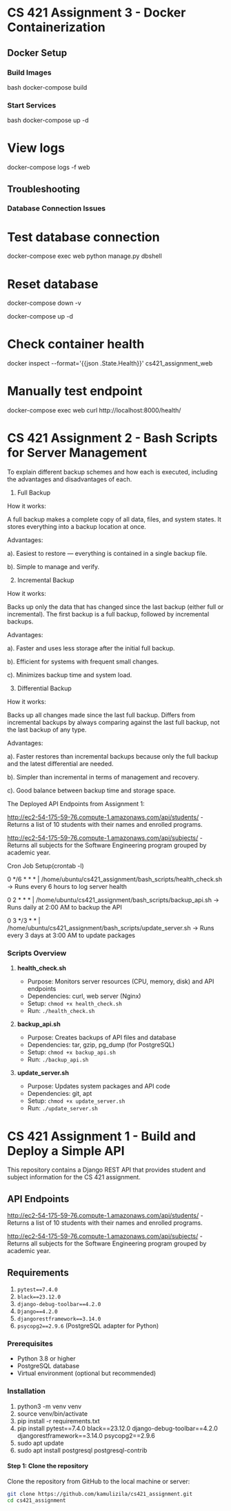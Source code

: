 # CS 421 Assignment 3 -  Docker Containerization
## Docker Setup

### Build Images
bash
docker-compose build
### Start Services
bash
docker-compose up -d

# View logs
docker-compose logs -f web
## Troubleshooting

### Database Connection Issues
# Test database connection
docker-compose exec web python manage.py dbshell
# Reset database

docker-compose down -v

docker-compose up -d
# Check container health

docker inspect --format='{{json .State.Health}}' cs421_assignment_web

# Manually test endpoint

docker-compose exec web curl http://localhost:8000/health/


# CS 421 Assignment 2 - Bash Scripts for Server Management

To explain different backup schemes and how each is executed, including the 
advantages and disadvantages of each.

1. Full Backup
   
How it works:

A full backup makes a complete copy of all data, files, and system states.
It stores everything into a backup location at once.

Advantages:

a). Easiest to restore — everything is contained in a single backup file.

b). Simple to manage and verify.

2. Incremental Backup
   
How it works:

Backs up only the data that has changed since the last backup (either full or incremental).
The first backup is a full backup, followed by incremental backups.

Advantages:

a). Faster and uses less storage after the initial full backup.

b). Efficient for systems with frequent small changes.

c). Minimizes backup time and system load.

3. Differential Backup

How it works:

Backs up all changes made since the last full backup.
Differs from incremental backups by always comparing against the last full backup, not the last backup of any type.

Advantages:

a). Faster restores than incremental backups because only the full backup and the latest differential are needed.

b). Simpler than incremental in terms of management and recovery.

c). Good balance between backup time and storage space.

The Deployed API Endpoints from Assignment 1:

http://ec2-54-175-59-76.compute-1.amazonaws.com/api/students/ - Returns a list of 10 students with their names and enrolled programs.

http://ec2-54-175-59-76.compute-1.amazonaws.com/api/subjects/ - Returns all subjects for the Software Engineering program grouped by academic year.


Cron Job Setup(crontab -l)

0 */6 * * * | /home/ubuntu/cs421_assignment/bash_scripts/health_check.sh -> Runs every 6 hours to log server health

0 2 * * * | /home/ubuntu/cs421_assignment/bash_scripts/backup_api.sh -> Runs daily at 2:00 AM to backup the API

0 3 */3 * * | /home/ubuntu/cs421_assignment/bash_scripts/update_server.sh -> Runs every 3 days at 3:00 AM to update packages

### Scripts Overview
1. **health_check.sh**
   - Purpose: Monitors server resources (CPU, memory, disk) and API endpoints
   - Dependencies: curl, web server (Nginx)
   - Setup: `chmod +x health_check.sh`
   - Run: `./health_check.sh`

2. **backup_api.sh**
   - Purpose: Creates backups of API files and database
   - Dependencies: tar, gzip, pg_dump (for PostgreSQL)
   - Setup: `chmod +x backup_api.sh`
   - Run: `./backup_api.sh`

3. **update_server.sh**
   - Purpose: Updates system packages and API code
   - Dependencies: git, apt
   - Setup: `chmod +x update_server.sh`
   - Run: `./update_server.sh`

   
# CS 421 Assignment 1 - Build and Deploy a Simple API

This repository contains a Django REST API that provides student and subject information for the CS 421 assignment.

## API Endpoints

http://ec2-54-175-59-76.compute-1.amazonaws.com/api/students/ - Returns a list of 10 students with their names and enrolled programs.

http://ec2-54-175-59-76.compute-1.amazonaws.com/api/subjects/ - Returns all subjects for the Software Engineering program grouped by academic year.

## Requirements
1. `pytest==7.4.0`
2. `black==23.12.0`
3. `django-debug-toolbar==4.2.0`
4. `Django==4.2.0`
5. `djangorestframework==3.14.0`
6. `psycopg2==2.9.6` (PostgreSQL adapter for Python)

### Prerequisites

- Python 3.8 or higher
- PostgreSQL database
- Virtual environment (optional but recommended)

### Installation
1. python3 -m venv venv
2. source venv/bin/activate 
3. pip install -r requirements.txt
4. pip install pytest==7.4.0 black==23.12.0 django-debug-toolbar==4.2.0 djangorestframework==3.14.0 psycopg2==2.9.6
5. sudo apt update
6. sudo apt install postgresql postgresql-contrib

#### Step 1: Clone the repository

Clone the repository from GitHub to the local machine or server:

```bash
git clone https://github.com/kamulizila/cs421_assignment.git
cd cs421_assignment
